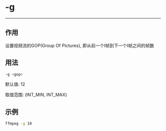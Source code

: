 # -g

---

## 作用

设置视频流的GOP(Group Of Pictures), 即从前一个I帧到下一个I帧之间的帧数


## 用法

```bash
-g <gop>
```

默认值: 12

取值范围: (INT_MIN, INT_MAX)

## 示例

```bash
ffmpeg -g 10
```
